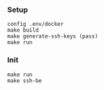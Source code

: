 ### Setup
    config .env/docker
    make build
    make generate-ssh-keys (pass)
    make run

### Init

    make run
    make ssh-be